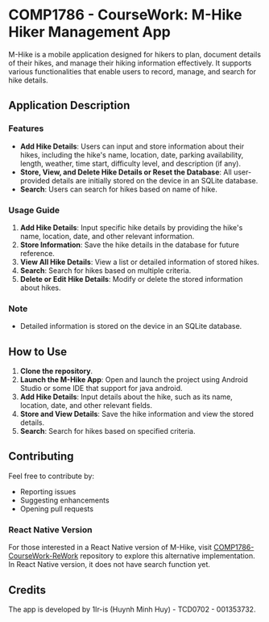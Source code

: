 # COMP1786 - CourseWork: M-Hike Hiker Management App

M-Hike is a mobile application designed for hikers to plan, document details of their hikes, and manage their hiking information effectively. It supports various functionalities that enable users to record, manage, and search for hike details.

## Application Description

### Features
- **Add Hike Details**: Users can input and store information about their hikes, including the hike's name, location, date, parking availability, length, weather, time start, difficulty level, and description (if any).
- **Store, View, and Delete Hike Details or Reset the Database**: All user-provided details are initially stored on the device in an SQLite database.
- **Search**: Users can search for hikes based on name of hike.

### Usage Guide
1. **Add Hike Details**: Input specific hike details by providing the hike's name, location, date, and other relevant information.
2. **Store Information**: Save the hike details in the database for future reference.
3. **View All Hike Details**: View a list or detailed information of stored hikes.
4. **Search**: Search for hikes based on multiple criteria.
5. **Delete or Edit Hike Details**: Modify or delete the stored information about hikes.

### Note
- Detailed information is stored on the device in an SQLite database.

## How to Use
1. **Clone the repository**.
2. **Launch the M-Hike App**: Open and launch the project using Android Studio or some IDE that support for java android.
3. **Add Hike Details**: Input details about the hike, such as its name, location, date, and other relevant fields.
4. **Store and View Details**: Save the hike information and view the stored details.
5. **Search**: Search for hikes based on specified criteria.

## Contributing
Feel free to contribute by:
- Reporting issues
- Suggesting enhancements
- Opening pull requests

### React Native Version
For those interested in a React Native version of M-Hike, visit [COMP1786-CourseWork-ReWork](https://github.com/1Ir-is/COMP1786-CourseWork-ReWork) repository to explore this alternative implementation. In React Native version, it does not have search function yet.

## Credits
The app is developed by 1Ir-is (Huynh Minh Huy) - TCD0702 - 001353732.
